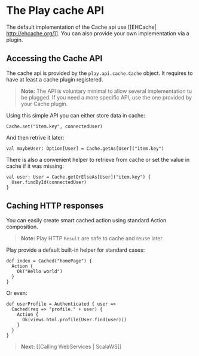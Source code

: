 # The Play cache API

The default implementation of the Cache api use [[EHCache| http://ehcache.org/]]. You can also provide your own implementation via a plugin.

## Accessing the Cache API

The cache api is provided by the `play.api.cache.Cache` object. It requires to have at least a cache plugin registered.

> **Note:** The API is voluntary minimal to allow several implementation tu be plugged. If you need a more specific API, use the one provided by your Cache plugin.

Using this simple API you can either store data in cache:

```
Cache.set("item.key", connectedUser)
```

And then retrive it later:

```
val maybeUser: Option[User] = Cache.getAs[User]("item.key")
```

There is also a convenient helper to retrieve from cache or set the value in cache if it was missing:

```
val user: User = Cache.getOrElseAs[User]("item.key") {
  User.findById(connectedUser)
}
```

## Caching HTTP responses

You can easily create smart cached action using standard Action composition. 

> **Note:** Play HTTP `Result` are safe to cache and reuse later.

Play provide a default built-in helper for standard cases:

```
def index = Cached("homePage") {
  Action {
    Ok("Hello world")
  }
}
```

Or even:

```
def userProfile = Authenticated { user =>
  Cached(req => "profile." + user) {      
    Action { 
      Ok(views.html.profile(User.find(user)))
    }   
  }
}
```

> **Next:** [[Calling WebServices | ScalaWS]]
